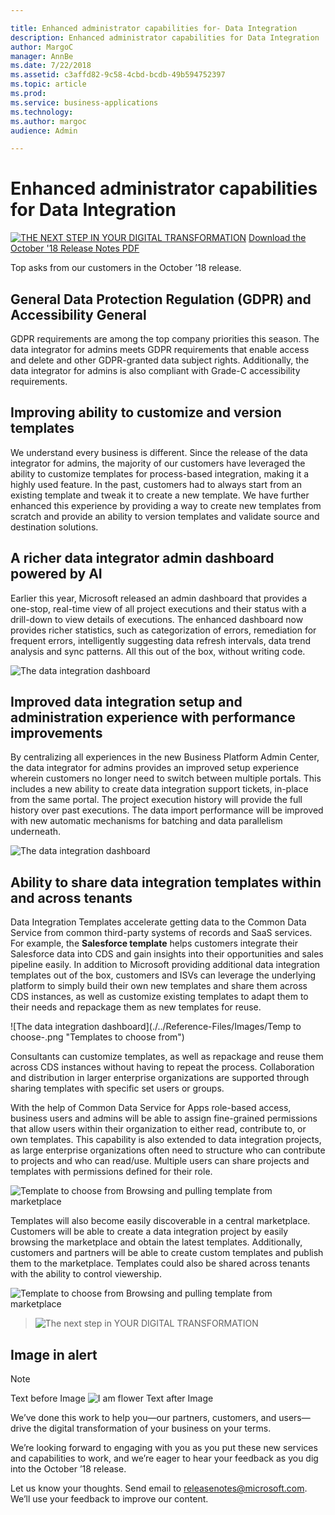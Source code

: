 ```yaml
---

title: Enhanced administrator capabilities for- Data Integration
description: Enhanced administrator capabilities for Data Integration
author: MargoC
manager: AnnBe
ms.date: 7/22/2018
ms.assetid: c3affd82-9c58-4cbd-bcdb-49b594752397
ms.topic: article
ms.prod: 
ms.service: business-applications
ms.technology: 
ms.author: margoc
audience: Admin

---
```

#  Enhanced administrator capabilities for Data Integration

[![THE NEXT STEP IN YOUR DIGITAL TRANSFORMATION](./../Reference-Files/Images/Landing-page-image-october2018.png)](https://go.microsoft.com/fwlink/p/?linkid=2005971)
[Download the October '18 Release Notes PDF](https://go.microsoft.com/fwlink/p/?linkid=2005971)

Top asks from our customers in the October ’18 release.

   ## General Data Protection Regulation (GDPR) and Accessibility General
   
   GDPR requirements are among the top company
   priorities this season. The data integrator for admins meets GDPR requirements
   that enable access and delete and other GDPR-granted data subject rights.
   Additionally, the data integrator for admins is also compliant with Grade-C
   accessibility requirements.

   ## Improving ability to customize and version templates 
   
   We understand every business is different. Since the release of the data integrator for
   admins, the majority of our customers have leveraged the ability to customize
   templates for process-based integration, making it a highly used feature. In
   the past, customers had to always start from an existing template and tweak
   it to create a new template. We have further enhanced this experience by
   providing a way to create new templates from scratch and provide an ability
   to version templates and validate source and destination solutions.

   ## A richer data integrator admin dashboard powered by AI
   
   Earlier this year, Microsoft released an admin dashboard that provides a one-stop,
   real-time view of all project executions and their status with a drill-down
   to view details of executions. The enhanced dashboard now provides richer
   statistics, such as categorization of errors, remediation for frequent
   errors, intelligently suggesting data refresh intervals, data trend analysis
   and sync patterns. All this out of the box, without writing code.

   ![The data integration dashboard](./../Reference-Files/Images/data-integration-capability-admins-1.png "The data integration dashboard")
   <!-- picture -->


   ## Improved data integration setup and administration experience with performance improvements
   
   By centralizing all experiences in the new Business Platform Admin Center, 
   the data integrator for admins provides an improved setup experience wherein 
   customers no longer need to switch between multiple portals. This includes 
   a new ability to create data integration support tickets, in-place from the 
   same portal. The project execution history will provide the full history over 
   past executions. The data import performance will be improved with new automatic 
   mechanisms for batching and data parallelism underneath.

   ![The data integration dashboard](./../Reference-Files/Images/data-integration-capability-admins-2.png "Finding help and support for data integration")
   <!-- picture -->

<a name="templates"></a>
   ## Ability to share data integration templates within and across tenants 
   
   Data Integration Templates accelerate getting data to the Common Data Service from common 
   third-party systems of records and SaaS services. 
   For example, the **Salesforce template** helps customers integrate their
   Salesforce data into CDS and gain insights into their opportunities and
   sales pipeline easily. In addition to Microsoft providing additional data
   integration templates out of the box, customers and ISVs can leverage the
   underlying platform to simply build their own new templates and share them
   across CDS instances, as well as customize existing templates to adapt them
   to their needs and repackage them as new templates for reuse.

   ![The data integration dashboard](./../Reference-Files/Images/Temp to choose-.png "Templates to choose from")
   <!-- picture -->


   Consultants can customize templates, as well as repackage and reuse them
   across CDS instances without having to repeat the process. Collaboration and
   distribution in larger enterprise organizations are supported through sharing
   templates with specific set users or groups.

   With the help of Common Data Service for Apps role-based access, business
   users and admins will be able to assign fine-grained permissions that allow users
   within their organization to either read, contribute to, or own templates. This
   capability is also extended to data integration projects, as large
   enterprise organizations often need to structure who can contribute to
   projects and who can read/use. Multiple users can share projects and
   templates with permissions defined for their role.

   ![Template to choose from Browsing and pulling template from marketplace](./../Reference-Files/Images/6-1.png "Browsing and pulling templates from the marketplace")

   Templates will also become easily discoverable in a central marketplace.
   Customers will be able to create a data integration project by easily browsing the
   marketplace and obtain the latest templates. Additionally, customers and
   partners will be able to create custom templates and publish them to the marketplace.
   Templates could also be shared across tenants with the ability to control
   viewership.

   ![Template to choose from Browsing and pulling template from marketplace](./../Reference-Files/Images/6-1.png "Browsing and pulling templates from the marketplace")

   > ![The next step in YOUR DIGITAL TRANSFORMATION](./../Reference-Files/Images/data-integration-1.png "Data Integration platform")

## Image in alert
> [!NOTE] 
>  Text before Image 
> ![I am flower](./../Reference-Files/Images/cartoon&baby~animals(clipart)30.jpg "This is title")
>  Text after Image

We’ve done this work to help you—our partners, customers, and users—drive the digital transformation of your business on your terms.

We’re looking forward to engaging with you as you put these new services and capabilities to work, and we’re eager to hear your feedback as you dig into the October ’18 release.

Let us know your thoughts. Send email to <a href="mailto:releasenotes@microsoft.com">releasenotes@microsoft.com</a>. We’ll use your feedback to improve our content.
   <!-- picture -->